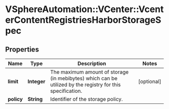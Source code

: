 # VSphereAutomation::VCenter::VcenterContentRegistriesHarborStorageSpec

## Properties
Name | Type | Description | Notes
------------ | ------------- | ------------- | -------------
**limit** | **Integer** | The maximum amount of storage (in mebibytes) which can be utilized by the registry for this specification. | [optional] 
**policy** | **String** | Identifier of the storage policy. | 


